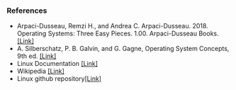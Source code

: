 ### References

* Arpaci-Dusseau, Remzi H., and Andrea C. Arpaci-Dusseau. 2018. Operating Systems: Three Easy Pieces. 1.00. Arpaci-Dusseau Books.[[Link]](https://pages.cs.wisc.edu/~remzi/OSTEP/)
* A. Silberschatz, P. B. Galvin, and G. Gagne, Operating System Concepts, 9th ed. [[Link]](https://drive.uqu.edu.sa/_/mskhayat/files/MySubjects/2017SS%20Operating%20Systems/Abraham%20Silberschatz-Operating%20System%20Concepts%20(9th,2012_12).pdf)
* Linux Documentation [[Link]](https://docs.kernel.org/)
* Wikipedia [[Link]](https://en.wikipedia.org/wiki/Context_switch)
* Linux github repository[[Link]](https://github.com/torvalds/linux)